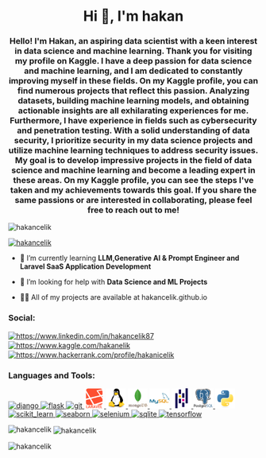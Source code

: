 <h1 align="center">Hi 👋, I'm hakan</h1>
<h3 align="center">Hello! I'm Hakan, an aspiring data scientist with a keen interest in data science and machine learning. Thank you for visiting my profile on Kaggle. I have a deep passion for data science and machine learning, and I am dedicated to constantly improving myself in these fields. On my Kaggle profile, you can find numerous projects that reflect this passion. Analyzing datasets, building machine learning models, and obtaining actionable insights are all exhilarating experiences for me. Furthermore, I have experience in fields such as cybersecurity and penetration testing. With a solid understanding of data security, I prioritize security in my data science projects and utilize machine learning techniques to address security issues. My goal is to develop impressive projects in the field of data science and machine learning and become a leading expert in these areas. On my Kaggle profile, you can see the steps I've taken and my achievements towards this goal. If you share the same passions or are interested in collaborating, please feel free to reach out to me!</h3>

<p align="left"> <img src="https://komarev.com/ghpvc/?username=hakancelik&label=Profile%20views&color=0e75b6&style=flat" alt="hakancelik" /> </p>

<p align="left"> <a href="https://github.com/ryo-ma/github-profile-trophy"><img src="https://github-profile-trophy.vercel.app/?username=hakancelik" alt="hakancelik" /></a> </p>

- 🌱 I’m currently learning **LLM,Generative AI & Prompt Engineer and Laravel SaaS Application Development**

- 🤝 I’m looking for help with **Data Science and ML Projects**

- 👨‍💻 All of my projects are available at hakancelik.github.io

<h3 align="left">Social:</h3>
<p align="left">
<a href="https://linkedin.com/in/https://www.linkedin.com/in/hakancelik87" target="blank"><img align="center" src="https://raw.githubusercontent.com/rahuldkjain/github-profile-readme-generator/master/src/images/icons/Social/linked-in-alt.svg" alt="https://www.linkedin.com/in/hakancelik87" height="30" width="40" /></a>
<a href="https://kaggle.com/https://www.kaggle.com/hakanelik" target="blank"><img align="center" src="https://raw.githubusercontent.com/rahuldkjain/github-profile-readme-generator/master/src/images/icons/Social/kaggle.svg" alt="https://www.kaggle.com/hakanelik" height="30" width="40" /></a>
<a href="https://www.hackerrank.com/https://www.hackerrank.com/profile/hakanicelik" target="blank"><img align="center" src="https://raw.githubusercontent.com/rahuldkjain/github-profile-readme-generator/master/src/images/icons/Social/hackerrank.svg" alt="https://www.hackerrank.com/profile/hakanicelik" height="30" width="40" /></a>
</p>

<h3 align="left">Languages and Tools:</h3>
<p align="left"> <a href="https://www.djangoproject.com/" target="_blank" rel="noreferrer"> <img src="https://cdn.worldvectorlogo.com/logos/django.svg" alt="django" width="40" height="40"/> </a> <a href="https://flask.palletsprojects.com/" target="_blank" rel="noreferrer"> <img src="https://www.vectorlogo.zone/logos/pocoo_flask/pocoo_flask-icon.svg" alt="flask" width="40" height="40"/> </a> <a href="https://git-scm.com/" target="_blank" rel="noreferrer"> <img src="https://www.vectorlogo.zone/logos/git-scm/git-scm-icon.svg" alt="git" width="40" height="40"/> </a> <a href="https://laravel.com/" target="_blank" rel="noreferrer"> <img src="https://raw.githubusercontent.com/devicons/devicon/master/icons/laravel/laravel-plain-wordmark.svg" alt="laravel" width="40" height="40"/> </a> <a href="https://www.linux.org/" target="_blank" rel="noreferrer"> <img src="https://raw.githubusercontent.com/devicons/devicon/master/icons/linux/linux-original.svg" alt="linux" width="40" height="40"/> </a> <a href="https://www.mongodb.com/" target="_blank" rel="noreferrer"> <img src="https://raw.githubusercontent.com/devicons/devicon/master/icons/mongodb/mongodb-original-wordmark.svg" alt="mongodb" width="40" height="40"/> </a> <a href="https://www.mysql.com/" target="_blank" rel="noreferrer"> <img src="https://raw.githubusercontent.com/devicons/devicon/master/icons/mysql/mysql-original-wordmark.svg" alt="mysql" width="40" height="40"/> </a> <a href="https://pandas.pydata.org/" target="_blank" rel="noreferrer"> <img src="https://raw.githubusercontent.com/devicons/devicon/2ae2a900d2f041da66e950e4d48052658d850630/icons/pandas/pandas-original.svg" alt="pandas" width="40" height="40"/> </a> <a href="https://www.postgresql.org" target="_blank" rel="noreferrer"> <img src="https://raw.githubusercontent.com/devicons/devicon/master/icons/postgresql/postgresql-original-wordmark.svg" alt="postgresql" width="40" height="40"/> </a> <a href="https://www.python.org" target="_blank" rel="noreferrer"> <img src="https://raw.githubusercontent.com/devicons/devicon/master/icons/python/python-original.svg" alt="python" width="40" height="40"/> </a> <a href="https://scikit-learn.org/" target="_blank" rel="noreferrer"> <img src="https://upload.wikimedia.org/wikipedia/commons/0/05/Scikit_learn_logo_small.svg" alt="scikit_learn" width="40" height="40"/> </a> <a href="https://seaborn.pydata.org/" target="_blank" rel="noreferrer"> <img src="https://seaborn.pydata.org/_images/logo-mark-lightbg.svg" alt="seaborn" width="40" height="40"/> </a> <a href="https://www.selenium.dev" target="_blank" rel="noreferrer"> <img src="https://raw.githubusercontent.com/detain/svg-logos/780f25886640cef088af994181646db2f6b1a3f8/svg/selenium-logo.svg" alt="selenium" width="40" height="40"/> </a> <a href="https://www.sqlite.org/" target="_blank" rel="noreferrer"> <img src="https://www.vectorlogo.zone/logos/sqlite/sqlite-icon.svg" alt="sqlite" width="40" height="40"/> </a> <a href="https://www.tensorflow.org" target="_blank" rel="noreferrer"> <img src="https://www.vectorlogo.zone/logos/tensorflow/tensorflow-icon.svg" alt="tensorflow" width="40" height="40"/> </a> </p>

<p><img align="left" src="https://github-readme-stats.vercel.app/api/top-langs?username=hakancelik&show_icons=true&locale=en&layout=compact" alt="hakancelik" /></p>

<p>&nbsp;<img align="center" src="https://github-readme-stats.vercel.app/api?username=hakancelik&show_icons=true&locale=en" alt="hakancelik" /></p>

<p><img align="center" src="https://github-readme-streak-stats.herokuapp.com/?user=hakancelik&" alt="hakancelik" /></p>
